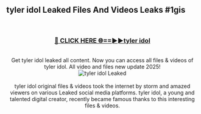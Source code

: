 ## tyler idol Leaked Files And Videos Leaks #1gis
<br>
<div align="center">
<h3><a href="https://watchclip.my.id/tyler idol" rel="nofollow">🔴 CLICK HERE 🌐==►►tyler idol</a></h3>
<br>
Get tyler idol leaked all content. Now you can access all files & videos of tyler idol. All video and files new update 2025!
<br>
<a href="https://watchclip.my.id/tyler idol" rel="nofollow" data-target="animated-image.originalLink"><img src="https://i.ibb.co.com/WyWwxjT/player-gif2.gif" alt="tyler idol Leaked" style="max-width: 100%; display: inline-block;" data-target="animated-image.originalImage"></a>
<br><br>
tyler idol original files & videos took the internet by storm and amazed viewers on various Leaked social media platforms. tyler idol, a young and talented digital creator, recently became famous thanks to this interesting files & videos.
</div>
<br>